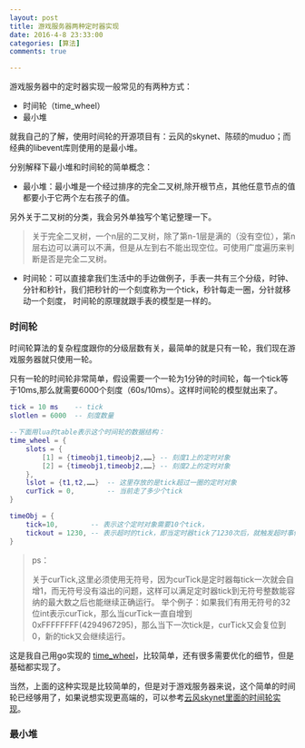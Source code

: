 ```yaml
---
layout: post
title: 游戏服务器两种定时器实现
date: 2016-4-8 23:33:00
categories: [算法]
comments: true

---
```



游戏服务器中的定时器实现一般常见的有两种方式：

- 时间轮（time_wheel）
- 最小堆

就我自己的了解，使用时间轮的开源项目有：云风的skynet、陈硕的muduo；而经典的libevent库则使用的是最小堆。

<!-- more -->

分别解释下最小堆和时间轮的简单概念：

- 最小堆：最小堆是一个经过排序的完全二叉树,除开根节点，其他任意节点的值都要小于它两个左右孩子的值。

另外关于二叉树的分类，我会另外单独写个笔记整理一下。

>关于完全二叉树，一个n层的二叉树，除了第n-1层是满的（没有空位），第n层右边可以满可以不满，但是从左到右不能出现空位。可使用广度遍历来判断是否是完全二叉树。

- 时间轮：可以直接拿我们生活中的手边做例子，手表一共有三个分级，时钟、分针和秒针，我们把秒针的一个刻度称为一个tick，秒针每走一圈，分针就移动一个刻度，
时间轮的原理就跟手表的模型是一样的。


### 时间轮 

时间轮算法的复杂程度跟你的分级层数有关，最简单的就是只有一轮，我们现在游戏服务器就只使用一轮。

只有一轮的时间轮非常简单，假设需要一个一轮为1分钟的时间轮，每一个tick等于10ms,那么就需要6000个刻度（60s/10ms）。这样时间轮的模型就出来了。

```lua
tick = 10 ms	-- tick
slotlen = 6000	-- 刻度数量

--下面用lua的table表示这个时间轮的数据结构：
time_wheel = {
	slots = {
		[1] = {timeobj1,timeobj2,……} -- 刻度1上的定时对象
		[2] = {timeobj1,timeobj2,……} -- 刻度2上的定时对象
	},
	lslot = {t1,t2,……}	-- 这里存放的是tick超过一圈的定时对象
	curTick = 0,		-- 当前走了多少个tick	
}

timeObj = {
	tick=10, 		-- 表示这个定时对象需要10个tick，
	tickout = 1230,	-- 表示超时的tick，即当定时器tick了1230次后，就触发超时事件
}
```
>ps：
>
>关于curTick,这里必须使用无符号，因为curTick是定时器每tick一次就会自增1，而无符号没有溢出的问题，这样可以满足定时器tick到无符号整数能容纳的最大数之后也能继续正确运行。
>举个例子：如果我们有用无符号的32位int表示curTick，那么当curTick一直自增到 0xFFFFFFFF(4294967295)，那么当下一次tick是，curTick又会复位到0，新的tick又会继续运行。

这是我自己用go实现的 [time_wheel](https://github.com/shuimu98/domi-lab/blob/master/golang/time_wheel.go)，比较简单，还有很多需要优化的细节，但是基础都实现了。

当然，上面的这种实现是比较简单的，但是对于游戏服务器来说，这个简单的时间轮已经够用了，如果说想实现更高端的，可以参考[云风skynet里面的时间轮实现](https://github.com/cloudwu/skynet/blob/master/skynet-src/skynet_timer.c)。

### 最小堆